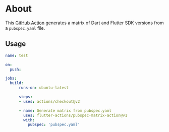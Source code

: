 [GitHub Action]: https://github.com/flutter-actions/setup-flutter
[MIT License]: https://github.com/flutter-actions/setup-flutter/blob/main/LICENSE

# About
This [GitHub Action] generates a matrix of Dart and Flutter SDK versions from a `pubspec.yaml` file.

## Usage
```yaml
name: test

on:
  push:

jobs:
  build:
      runs-on: ubuntu-latest

      steps:
      - uses: actions/checkout@v2

      - name: Generate matrix from pubspec.yaml
        uses: flutter-actions/pubspec-matrix-action@v1
        with:
          pubspec: 'pubspec.yaml'
```
